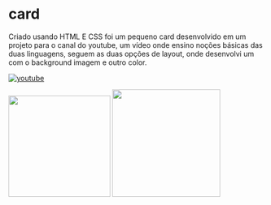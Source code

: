 # card

Criado usando HTML E CSS foi um pequeno card desenvolvido em um projeto para o canal do youtube,
um vídeo onde ensino noções básicas das duas linguagens,
seguem as duas opções de layout, onde desenvolvi um com o background imagem e outro color.

[![youtube](https://img.shields.io/badge/youtube-000?style=for-the-badge&logo=ko-fi&logoColor=red)](https://www.youtube.com/@DevMalu)


<p float="left">

 <img src="https://github.com/malummartiins/card/assets/130713333/e84688e4-dfb1-4d5a-9eb7-4bc4e5a3bcee" width="200" />

 <img src="https://github.com/malummartiins/card/assets/130713333/e9701270-c190-41c2-80a6-72324ad7f97c" width="212" /> 

</p>
